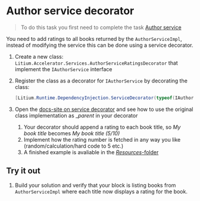 # Author service decorator

> To do this task you first need to complete the task [Author service](../Author%20service)

You need to add ratings to all books returned by the `AuthorServiceImpl`, instead of modifying the service this can be done using a service decorator.

1. Create a new class: `Litium.Accelerator.Services.AuthorServiceRatingsDecorator` that implement the `IAuthorService` interface

1. Register the class as a decorator for `IAuthorService` by decorating the class:

    ```C#
    [Litium.Runtime.DependencyInjection.ServiceDecorator(typeof(IAuthorService))]
    ```

1. Open the [docs-site on service decorator](https://docs.litium.com/documentation/architecture/dependency-injection/service-decorator) and see how to use the original class implementation as __parent_ in your decorator
    1. Your decorator should append a rating to each book title, so _My book title_ becomes _My book title (5/10)_
    1. Implement how the rating number is fetched in any way you like (random/calculation/hard code to 5 etc.)
    1. A finished example is avaliable in the [_Resources_-folder](Resources/AuthorServiceRatingsDecorator.cs)

## Try it out

1. Build your solution and verify that your block is listing books from `AuthorServiceImpl` where each title now displays a rating for the book.
